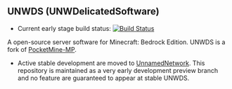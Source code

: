 ## UNWDS (UNWDelicatedSoftware)	
+ Current early stage build status: [![Build Status](https://travis-ci.com/dtcu0ng/UNWDS-ALPHA.svg?branch=stable)](https://travis-ci.com/dtcu0ng/UNWDS-ALPHA)

A open-source server software for Minecraft: Bedrock Edition. UNWDS is a fork of [PocketMine-MP](https://github.com/pmmp/PocketMine-MP).

+ Active stable development are moved to [UnnamedNetwork](https://github.com/UnnamedNetwork/UNWDS). This repository is maintained as a very early development preview branch and no feature are guaranteed to appear at stable UNWDS.
